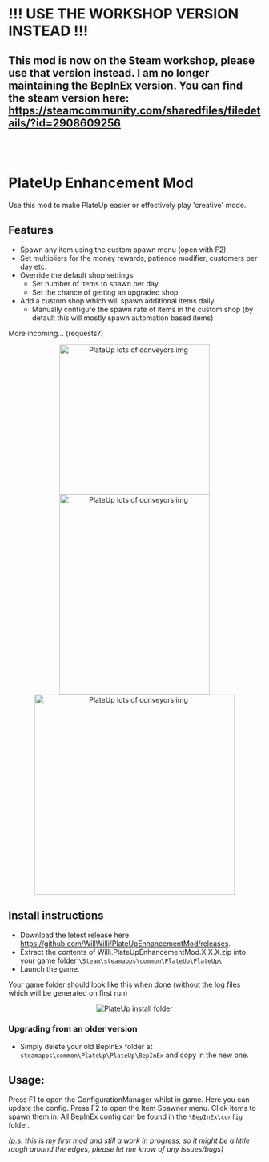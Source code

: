 # !!! USE THE WORKSHOP VERSION INSTEAD !!!

## This mod is now on the Steam workshop, please use that version instead. I am no longer maintaining the BepInEx version. You can find the steam version here: https://steamcommunity.com/sharedfiles/filedetails/?id=2908609256

<br>
<br>

# PlateUp Enhancement Mod


Use this mod to make PlateUp easier or effectively play 'creative' mode.

## Features

- Spawn any item using the custom spawn menu (open with F2).
- Set multipliers for the money rewards, patience modifier, customers per day etc.
- Override the default shop settings: 
    - Set number of items to spawn per day
    - Set the chance of getting an upgraded shop
- Add a custom shop which will spawn additional items daily
    - Manually configure the spawn rate of items in the custom shop (by default this will mostly spawn automation based items)

More incoming... (requests?)

<p align="center">
  <img src="https://i.imgur.com/sAqJN27.png" alt="PlateUp lots of conveyors img" height = 300>
  <br>
  <img src="https://i.imgur.com/78G39tD.png" alt="PlateUp lots of conveyors img" width="300", height = 400>
  <img src="https://i.imgur.com/L6nFcYm.png" alt="PlateUp lots of conveyors img" height="400"
</p>

## Install instructions

- Download the letest release here https://github.com/WillWilli/PlateUpEnhancementMod/releases. 
- Extract the contents of Willi.PlateUpEnhancementMod.X.X.X.zip into your game folder ```\Steam\steamapps\common\PlateUp\PlateUp\``` 
- Launch the game.

Your game folder should look like this when done (without the log files which will be generated on first run)

<p align="center">
  <img src="https://i.imgur.com/0bnsYin.png" alt="PlateUp install folder" >
</p>

### Upgrading from an older version

- Simply delete your old BepInEx folder at ```steamapps\common\PlateUp\PlateUp\BepInEx``` and copy in the new one.

## Usage: 

Press F1 to open the ConfigurationManager whilst in game. Here you can update the config.
Press F2 to open the Item Spawner menu. Click items to spawn them in.
All BepInEx config can be found in the ```\BepInEx\config``` folder. 


*(p.s. this is my first mod and still a work in progress, so it might be a little rough around the edges, please let me know of any issues/bugs)*